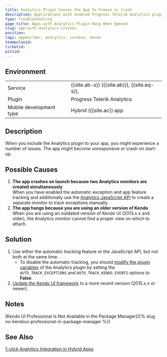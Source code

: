 ```yaml
---
title: Analytics Plugin Causes the App to Freeze or Crash
description: Applications with enabled Progress Telerik Analytics plugin freeze or crash on start-up.
type: troubleshooting
page_title: Apps with Analytics Plugin Hang When Opened
slug: app-with-analytics-crashes
position:
tags: appbuilder, analytics, cordova, kendo
teampulseid:
ticketid:
pitsid:
---
```


## Environment
<table>
  <tr>
    <td>Service</td>
    <td>
	{{site.ab-s}} ({{site.ab}}), <!--Code (AppBuilder)-->
	{{site.eq-s}}, <!--Analytics-->
    </td>
  </tr>
  <tr>
    <td>Plugin</td>
    <td>Progress Telerik Analytics</td>
  </tr>
  <tr>
    <td>Mobile development type</td>
    <td>Hybrid ({{site.ac}} app</td>
  </tr>
</table>

## Description
When you include the Analytics plugin to your app, you might experience a number of issues. The app might become unresponsive or crash on start-up.

## Possible Causes
1. **The app crashes on launch because two Analytics monitors are created simultaneously**</br> When you have enabled the automatic exception and app feature tracking and additionally use the [Analytics JavaScript API](http://docs.telerik.com/platform/analytics/integration/monitor/platform/javascript) to create a separate monitor to track exceptions manually.
1. **The app hangs because you are using an older version of Kendo**</br> When you are using an outdated version of Kendo UI (2013.x.x and older), the Analytics monitor cannot find a proper view on which to attach.

## Solution
1. Use either the automatic tracking feature or the JavaScript API, but not both at the same time. 
	* To disable the automatic tracking, you should [modify the plugin variables](http://docs.telerik.com/platform/appbuilder/cordova/using-plugins/set-plugin-variable) of the Analytics plugin by setting the `AUTO_TRACK_EXCEPTIONS` and `AUTO_TRACK_KENDO_EVENTS` options to **False**.  
1. [Update the Kendo UI framework](http://docs.telerik.com/platform/appbuilder/cordova/supported-frameworks/update-project-libraries#update-kendo-ui-core-or-kendo-ui-professional) to a more recent version (2015.x.x or newer).

## Notes
[Kendo UI Professional Is Not Available in the Package Manager]({% slug no-kendoui-professional-in-package-manager %})

## See Also
[1-click Analytics Integration in Hybrid Apps](http://developer.telerik.com/featured/1-click-analytics-integration-hybrid-apps/)